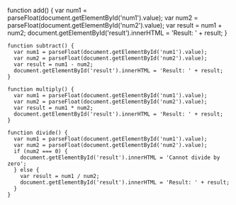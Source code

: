 function add() {
      var num1 = parseFloat(document.getElementById('num1').value);
      var num2 = parseFloat(document.getElementById('num2').value);
      var result = num1 + num2;
      document.getElementById('result').innerHTML = 'Result: ' + result;
    }

    function subtract() {
      var num1 = parseFloat(document.getElementById('num1').value);
      var num2 = parseFloat(document.getElementById('num2').value);
      var result = num1 - num2;
      document.getElementById('result').innerHTML = 'Result: ' + result;
    }

    function multiply() {
      var num1 = parseFloat(document.getElementById('num1').value);
      var num2 = parseFloat(document.getElementById('num2').value);
      var result = num1 * num2;
      document.getElementById('result').innerHTML = 'Result: ' + result;
    }

    function divide() {
      var num1 = parseFloat(document.getElementById('num1').value);
      var num2 = parseFloat(document.getElementById('num2').value);
      if (num2 === 0) {
        document.getElementById('result').innerHTML = 'Cannot divide by zero';
      } else {
        var result = num1 / num2;
        document.getElementById('result').innerHTML = 'Result: ' + result;
      }
    }
